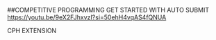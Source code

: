 ##COMPETITIVE PROGRAMMING
GET STARTED WITH 
AUTO SUBMIT 
https://youtu.be/9eX2FJhxvzI?si=50ehH4vqAS4fQNUA

CPH EXTENSION
